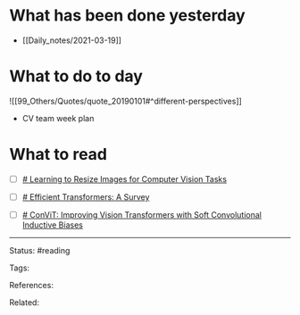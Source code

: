 # What has been done yesterday

- [[Daily_notes/2021-03-19]]

# What to do to day
![[99_Others/Quotes/quote_20190101#^different-perspectives]]

- CV team week plan

# What to read

- [ ] [# Learning to Resize Images for Computer Vision Tasks](https://arxiv.org/abs/2103.09950)
- [ ] [# Efficient Transformers: A Survey](https://arxiv.org/abs/2009.06732)
- [ ] [# ConViT: Improving Vision Transformers with Soft Convolutional Inductive Biases](https://arxiv.org/abs/2103.10697)



---
Status: #reading

Tags: 

References:

Related:
